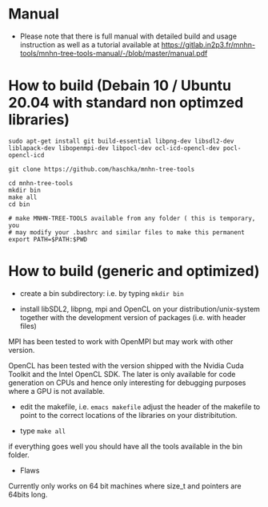 # Manual

* Please note that there is full manual with detailed build and usage 
  instruction as well as a tutorial available at
  https://gitlab.in2p3.fr/mnhn-tools/mnhn-tree-tools-manual/-/blob/master/manual.pdf

# How to build (Debain 10 / Ubuntu 20.04  with standard non optimzed libraries)
```
sudo apt-get install git build-essential libpng-dev libsdl2-dev liblapack-dev libopenmpi-dev libpocl-dev ocl-icd-opencl-dev pocl-opencl-icd

git clone https://github.com/haschka/mnhn-tree-tools

cd mnhn-tree-tools
mkdir bin
make all
cd bin

# make MNHN-TREE-TOOLS available from any folder ( this is temporary, you
# may modify your .bashrc and similar files to make this permanent
export PATH=$PATH:$PWD
```

# How to build (generic and optimized)

* create a bin subdirectory: i.e. by typing `mkdir bin`

* install libSDL2, libpng, mpi and OpenCL on your distribution/unix-system
together with the development version of packages (i.e. with header files)

MPI has been tested to work with OpenMPI but may work with other version.

OpenCL has been tested with the version shipped with the Nvidia Cuda Toolkit 
and the Intel OpenCL SDK. The later is only available for code generation on 
CPUs and hence only interesting for debugging purposes where a GPU is 
not available.

* edit the makefile, i.e. `emacs makefile`
adjust the header of the makefile to point to the correct locations 
of the libraries on your distribitution.

* type `make all`

if everything goes well you should have all the tools available in the bin
folder.

* Flaws

Currently only works on 64 bit machines where size_t and pointers are 64bits
long.
